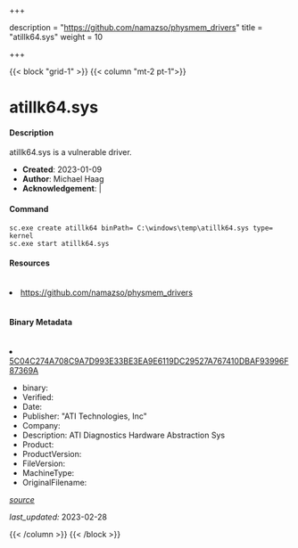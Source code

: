 +++

description = "https://github.com/namazso/physmem_drivers"
title = "atillk64.sys"
weight = 10

+++


{{< block "grid-1" >}}
{{< column "mt-2 pt-1">}}


# atillk64.sys

#### Description

atillk64.sys is a vulnerable driver.

- **Created**: 2023-01-09
- **Author**: Michael Haag
- **Acknowledgement**:  | [](https://twitter.com/)

#### Command

```
sc.exe create atillk64 binPath= C:\windows\temp\atillk64.sys type= kernel
sc.exe start atillk64.sys
```

#### Resources
<br>


<li><a href=" https://github.com/namazso/physmem_drivers"> https://github.com/namazso/physmem_drivers</a></li>


<br>


#### Binary Metadata
<br>



<li><a href="https://www.virustotal.com/gui/file/5C04C274A708C9A7D993E33BE3EA9E6119DC29527A767410DBAF93996F87369A">5C04C274A708C9A7D993E33BE3EA9E6119DC29527A767410DBAF93996F87369A</a></li>



- binary: 
- Verified: 
- Date: 
- Publisher: &#34;ATI Technologies, Inc&#34;
- Company: 
- Description: ATI Diagnostics Hardware Abstraction Sys
- Product: 
- ProductVersion: 
- FileVersion: 
- MachineType: 
- OriginalFilename: 

[*source*](https://github.com/magicsword-io/LOLDrivers/tree/main/yaml/atillk64.sys.yml)

*last_updated:* 2023-02-28


{{< /column >}}
{{< /block >}}
